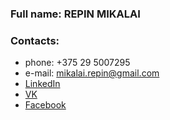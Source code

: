 ### Full name: REPIN MIKALAI
### Contacts: 
* phone: +375 29 5007295
* e-mail: [mikalai.repin@gmail.com](mailto:mikalai.repin@gmail.com)
* [LinkedIn](https://www.linkedin.com/in/check-point/)
* [VK](https://vk.com/check.point)
* [Facebook](https://www.facebook.com/repin.nick/)
